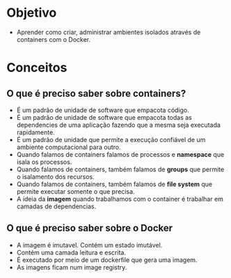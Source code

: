 # Objetivo
- Aprender como criar, administrar ambientes isolados através de containers com o Docker.

# Conceitos
## O que é preciso saber sobre containers?
- É um padrão de unidade de software que empacota código.
- É um padrão de unidade de software que empacota todas as dependencies de uma aplicação fazendo que a mesma seja executada rapidamente.
- É um padrão de unidade que permite a execução confiável de um ambiente computacional para outro.
- Quando falamos de containers falamos de processos e **namespace** que isala os processos.
- Quando falamos de containers, também falamos de **groups** que permite o isalamento dos recursos.
- Quando falamos de containers, também falamos de **file system** que permite executar somente o que precisa.
- A ideia da **imagem** quando trabalhamos com o container é trabalhar em camadas de dependencias.

## O que é preciso saber sobre o Docker
- A imagem é imutavel. Contém um estado imutável.
- Contém uma camada leitura e escrita.
- É executado por meio de um dockerfile que gera uma imagem.
- As imagens ficam num image registry.